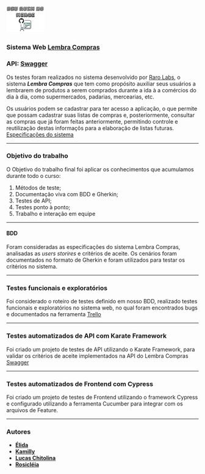 <h1 align=left>
  <img style="width:100px;" alt="NextLevelWeek" title="#NextLevelWeek" src="Assets/logo-grupo.png">
</h1>

### Sistema Web [Lembra Compras](https://academy-lembra-compras.herokuapp.com)
### API: [Swagger](https://lista-compras-api.herokuapp.com/api-docs)

Os testes foram realizados no sistema desenvolvido por [Raro Labs](https://rarolabs.com.br/), o sistema ***Lembra Compras***  que tem como propósito auxiliar seus usuários a lembrarem de produtos a serem comprados durante a ida à a comércios do dia à dia, como supermercados, padarias, mercearias, etc.

Os usuários podem se cadastrar para ter acesso a aplicação, o que permite que possam cadastrar suas listas de compras e, posteriormente, consultar as compras que já foram feitas anteriormente, permitindo controle e reutilização destas informaçõs para a elaboração de listas futuras. [Especificações do sistema](Assets/especificacao-lembra-compras.md)

---

### Objetivo do trabalho

O Objetivo do trabalho final foi aplicar os conhecimentos que acumulamos durante todo o curso:

1. Métodos de teste;
2. Documentação viva com BDD e Gherkin;
3. Testes de API;
4. Testes ponto à ponto;
5. Trabalho e interação em equipe

---

#### BDD
Foram consideradas as especificações do sistema Lembra Compras, analisadas as *users storires* e critérios de aceite.
Os cenários foram documentados no formato de Gherkin e foram utilizados para testar os critérios no sistema.

---
### Testes funcionais e exploratórios
Foi considerado o roteiro de testes definido em nosso BDD, realizado testes funcionais e exploratórios no sistema web, no qual foram encontrados bugs e documentados na ferramenta [Trello](https://trello.com/invite/b/K7HZskcV/1e8e747e4462969e2a75ceade98a1933/academy-trabalho-final-grupo-3)

---
### Testes automatizados de API com Karate Framework
Foi criado um projeto de testes de API utilizando o Karate Framework, para validar os critérios de aceite implementados na API do Lembra Compras [Swagger](https://lista-compras-api.herokuapp.com/api-docs)

---
### Testes automatizados de Frontend com Cypress
Foi criado um projeto de testes de Frontend utilizando o framework Cypress e configurado utilizando a ferramenta Cucumber para integrar com os arquivos de Feature.

---
### Autores

-   **[Élida](https://github.com/eligoncalves13)**
-   **[Kamilly](https://github.com/Kamillytiburtino)**
-   **[Lucas Chitolina](https://github.com/Chitolina)**
-   **[Rosicléia](https://github.com/Rosicleia)**
